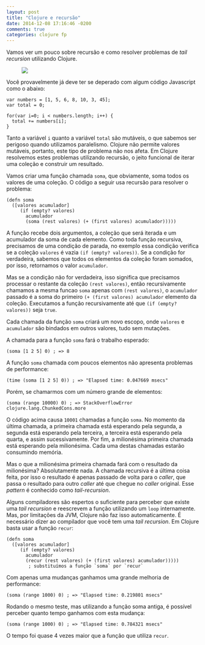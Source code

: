 ```yaml
---
layout: post
title: "Clojure e recursão"
date: 2014-12-08 17:16:46 -0200
comments: true
categories: clojure fp
---
```


Vamos ver um pouco sobre recursão e como resolver problemas de *tail recursion* utilizando Clojure. <!--more-->

<figure>
  <img src="{{ root_url }}/images/posts/recursion.jpg"/>
</figure>

Você provavelmente já deve ter se deperado com algum código Javascript como o abaixo:

```
var numbers = [1, 5, 6, 8, 10, 3, 45];
var total = 0;

for(var i=0; i < numbers.length; i++) {
  total += numbers[i];
}
```

Tanto a variável `i` quanto a variável `total` são mutáveis, o que sabemos ser perigoso quando utilizamos paralelismo. Clojure não permite valores mutáveis, portanto, este tipo de problema não nos afeta. Em Clojure resolvemos estes problemas utilizando recursão, o jeito funcional de iterar uma coleção e construir um resultado.

Vamos criar uma função chamada `soma`, que obviamente, soma todos os valores de uma coleção. O código a seguir usa recursão para resolver o problema:

```
(defn soma
  ([valores acumulador]
     (if (empty? valores)
       acumulador
       (soma (rest valores) (+ (first valores) acumulador)))))
```

A função recebe dois argumentos, a coleção que será iterada e um acumulador da soma de cada elemento. Como toda função recursiva, precisamos de uma condição de parada, no exemplo essa condição verifica se a coleção `valores` é vazia `(if (empty? valores))`. Se a condição for verdadeira, sabemos que todos os elementos da coleção foram somados, por isso, retornamos o valor `acumulador`.

Mas se a condição não for verdadeira, isso significa que precisamos processar o restante da coleção `(rest valores)`, então recursivamente chamamos a mesma funcao `soma` apenas com `(rest valores)`, o `acumulador` passado é a soma do primeiro `(+ (first valores) acumulador` elemento da coleção. Executamos a função recursivamente até que `(if (empty? valores))` seja `true`.

Cada chamada da função `soma` criará um novo escopo, onde `valores` e `acumulador` são bindados em outros valores, tudo sem mutações.

A chamada para a função `soma` fará o trabalho esperado:

```
(soma [1 2 5] 0) ; => 8
```

A função `soma` chamada com poucos elementos não apresenta problemas de performance:

```
(time (soma [1 2 5] 0)) ; => "Elapsed time: 0.047669 msecs"
```

Porém, se chamarmos com um número grande de elementos:

```
(soma (range 10000) 0) ; => StackOverflowError   clojure.lang.ChunkedCons.more
```

O código acima causa `10001` chamadas a função `soma`. No momento da última chamada, a primeira chamada está esperando pela segunda, a segunda está esperando pela terceira, a terceira está esperando pela quarta, e assim sucessivamente. Por fim, a milionésima primeira chamada está esperando pela milionésima. Cada uma destas chamadas estarão consumindo memória. 

Mas o que a milionésima primeira chamada fará com o resultado da milionésima? Absolutamente nada. A chamada recursiva é a última coisa feita, por isso o resultado é apenas passado de volta para o *caller*, que passa o resultado para outro *caller* até que chegue no *caller* original. Esse *pattern* é conhecido como *tail-recursion*.


Alguns compiladores são espertos o suficiente para perceber que existe uma *tail recursion* e reescrevem a função utilizando um `loop` internamente. Mas, por limitações da JVM, Clojure não faz isso automaticamente. É necessário dizer ao compilador que você tem uma *tail recursion*. Em Clojure basta usar a função `recur`:

```
(defn soma
  ([valores acumulador]
     (if (empty? valores)
       acumulador
       (recur (rest valores) (+ (first valores) acumulador)))))
        ; substituímos a função `soma` por `recur`
```

Com apenas uma mudanças ganhamos uma grande melhoria de performance:

```
(soma (range 1000) 0) ; => "Elapsed time: 0.219801 msecs"
```

Rodando o mesmo teste, mas utilizando a função soma antiga, é possível perceber quanto tempo ganhamos com esta mudança:

```
(soma (range 1000) 0) ; => "Elapsed time: 0.784321 msecs"
```

O tempo foi quase 4 vezes maior que a função que utiliza `recur`.
